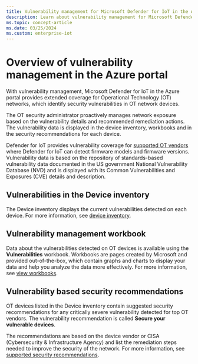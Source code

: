 ```yaml
---
title: Vulnerability management for Microsoft Defender for IoT in the Azure portal
description: Learn about vulnerability management for Microsoft Defender for IoT in the Azure portal.
ms.topic: concept-article
ms.date: 03/25/2024
ms.custom: enterprise-iot
---
```


# Overview of vulnerability management in the Azure portal

With vulnerability management, Microsoft Defender for IoT in the Azure portal provides extended coverage for Operational Technology (OT) networks, which identify security vulnerabilities in OT network devices.

The OT security administrator proactively manages network exposure based on the vulnerability details and recommended remediation actions. The vulnerability data is displayed in the device inventory, workbooks and in the security recommendations for each device.

Defender for IoT provides vulnerability coverage for [supported OT vendors](resources-manage-proprietary-protocols.md) where Defender for IoT can detect firmware models and firmware versions. Vulnerability data is based on the repository of standards-based vulnerability data documented in the US government National Vulnerability Database (NVD) and is displayed with its Common Vulnerabilities and Exposures (CVE) details and description.

## Vulnerabilities in the Device inventory

The Device inventory displays the current vulnerabilities detected on each device. For more information, see [device inventory](how-to-manage-device-inventory-for-organizations.md#view-full-device-details).

## Vulnerability management workbook

Data about the vulnerabilities detected on OT devices is available using the **Vulnerabilities** workbook. Workbooks are pages created by Microsoft and provided out-of-the-box, which contain graphs and charts to display your data and help you analyze the data more effectively. For more information, see [view workbooks](workbooks.md#view-workbooks).

## Vulnerability based security recommendations

OT devices listed in the Device inventory contain suggested security recommendations for any critically severe vulnerability detected for top OT vendors. The vulnerability recommendation is called **Secure your vulnerable <vendor> devices**.

The recommendations are based on the device vendor or CISA (Cybersecurity & Infrastructure Agency) and list the remediation steps needed to improve the security of the network. For more information, see [supported security recommendations](recommendations.md#supported-security-recommendations).
